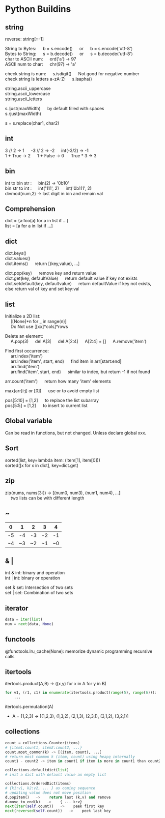 # Python Buildins 


## string
reverse: string[::-1]   

String to Bytes:   b = s.encode()   or   b = s.encode('utf-8')  \
Bytes to String:   s = b.decode()   or   s = b.decode('utf-8')    
char to ASCII num:   ord('a')  -> 97  \
ASCII num to char:   chr(97)  -> 'a' 

check string is num:   s.isdigit()   Not good for negative number\
check string is letters a-zA-Z:   s.isapha()

string.ascii_uppercase\
string.ascii_lowercase\
string.ascii_letters

s.ljust(maxWidth)    by default filled with spaces \
s.rjust(maxWidth)

s = s.replace(char1, char2)


## int
3 // 2 -> 1     -3 // 2 -> -2     int(-3/2) -> -1 \
1 + True -> 2     1 + False -> 0     True * 3 -> 3


## bin
int to bin str :   bin(2)  ->  '0b10'    \
bin str to int :   int('111', 2)   int('0b111', 2)  \
divmod(num,2) -> last digit in bin and remain val


## Comprehension     
dict = {a:foo(a) for a in list if ...}  
list = [a for a in list if ...]


## dict
dict.keys()   \
dict.values()   \
dict.items()   return [(key,value), ...] 

dict.pop(key)   remove key and return value \
dict.get(key, defaultValue)   return default value if key not exists  \
dict.setdefault(key, defaultvalue)   return defaultValue if key not exists, else return val of key and set key:val


## list
Initialize a 2D list:     \
   [[None]*n for _ in range(n)]\
   Do Not use [[xx]*cols]*rows 
 
Delete an element:     \
   A.pop(3)   del A[3]   del A[2:4]   A[2:4] = []   A.remove('item')   
          
Find first occurrence: \
   arr.index('item')  \
   arr.index('item', start, end)   find item in arr[start:end] \
   arr.find('item')  \
   arr.find('item', start, end)   similar to index, but return -1 if not found

arr.count('item')   return how many 'item' elements

max(arr[i:j] or [0])   use or to avoid empty list  

pos[5:10] = [1,2]   to replace the list subarray   \
pos[5:5] = [1,2]   to insert to current list  


## Global variable
Can be read in functions, but not changed.  Unless declare global xxx. 


## Sort
sorted(list, key=lambda item: (item[1], item[0]))   \
sorted([x for x in dict], key=dict.get)


## zip
zip(nums, nums[3:])    -> [(num0, num3), (num1, num4), ...]  \
     two lists can be with different length


## ~
| 0  | 1  | 2  | 3  | 4  |
|----|----|----|----|----|
| -5 | -4 | -3 | -2 | -1 |
| ~4 | ~3 | ~2 | ~1 | ~0 |


## & |
int & int: binary and operation\
int | int: binary or operation

set & set: Intersection of two sets\
set | set: Combination of two sets


## iterator
```python
data = iter(list)
num = next(data, None)
```

## functools
@functools.lru_cache(None): memorize dynamic programming recursive calls


## itertools
itertools.product(A,B) -> ((x,y) for x in A for y in B)
```python
for v1, (r1, c1) in enumerate(itertools.product(range(5), range(6))):  
    ...
```

itertools.permutation(A)
  - A = [1,2,3] -> [(1,2,3), (1,3,2), (2,1,3), (2,3,1), (3,1,2), (3,2,1)]

## collections

```python
count = collections.Counter(items)
# {item1:count1, item2:count2, ...}
count.most_common(k) -> [(item, count), ...]
# return most common k (item, count) using heapq internally 
count1 - count2 -> item in count1 if item is more in count1 than count2

```

```python
collections.defaultdict(list)
# init a dict with default value an empty list
```

```python
collections.OrderedDict(items)
# {k1:v1, k2:v2, ... } as coming sequence  
# updating value does not move position  
d.popitem()   ->    return last (k,v) and remove 
d.move_to_end(k)   ->    { ... k:v}
next(iter(self.count))   ->    peek first key
next(reversed(self.count))   ->    peek last key
```